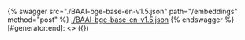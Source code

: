 [#generator:start]: <> ({ "template": "openapi" })
{% swagger src="./BAAI-bge-base-en-v1.5.json" path="/embeddings" method="post" %}
[./BAAI-bge-base-en-v1.5.json](./BAAI-bge-base-en-v1.5.json)
{% endswagger %}
[#generator:end]: <> ({})